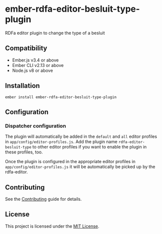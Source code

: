ember-rdfa-editor-besluit-type-plugin
==============================================================================

RDFa editor plugin to change the type of a besluit


Compatibility
------------------------------------------------------------------------------

* Ember.js v3.4 or above
* Ember CLI v2.13 or above
* Node.js v8 or above


Installation
------------------------------------------------------------------------------

```
ember install ember-rdfa-editor-besluit-type-plugin
```

## Configuration
### Dispatcher configuration
The plugin will automatically be added in the `default` and `all` editor profiles in `app/config/editor-profiles.js`. Add the plugin name `rdfa-editor-besluit-type` to other editor profiles if you want to enable the plugin in these profiles, too.

Once the plugin is configured in the appropriate editor profiles in `app/config/editor-profiles.js` it will be automatically be picked up by the rdfa-editor.




Contributing
------------------------------------------------------------------------------

See the [Contributing](CONTRIBUTING.md) guide for details.


License
------------------------------------------------------------------------------

This project is licensed under the [MIT License](LICENSE.md).
